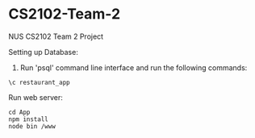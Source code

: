 # CS2102-Team-2
NUS CS2102 Team 2 Project

Setting up Database:
1. Run 'psql' command line interface and run the following commands:
```
\c restaurant_app
```

Run web server:
```
cd App
npm install
node bin /www
```
